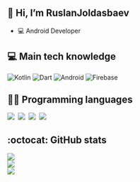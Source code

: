 ## 👋 Hi, I’m RuslanJoldasbaev
- 💻 Android Developer

<!---
RuslanJoldasbaev/RuslanJoldasbaev is a ✨ special ✨ repository because its `README.md` (this file) appears on your GitHub profile.
You can click the Preview link to take a look at your changes.
--->

## 💻  Main tech knowledge
![Kotlin](https://img.shields.io/badge/Kotlin-8382E3?&style=flat-square&logo=kotlin&logoColor=white)
![Dart](https://img.shields.io/badge/Dart-0095D5?&style=flat-square&logo=kotlin&logoColor=white)
![Android](https://img.shields.io/badge/Android-3DDC84?style=flat-square&logo=android&logoColor=white)
![Firebase](https://img.shields.io/badge/Firebase-FFCA28.svg?&style=flat-square&logo=firebase&logoColor=white)

## 👨‍💻  Programming languages

<img  src="https://img.shields.io/badge/Kotlin-8382E3?style=for-the-badge&logo=kotlin&logoColor=white">&nbsp;
<img  src="https://img.shields.io/badge/Dart-0095D5?style=for-the-badge&logo=dart&logoColor=white">&nbsp;
<img  src="https://img.shields.io/badge/Python-E56F08?style=for-the-badge&logo=python&logoColor=white">&nbsp;
<img  src="https://img.shields.io/badge/C++-b33939?style=for-the-badge&logo=sql&logoColor=white">&nbsp;


## :octocat: GitHub stats

<img src="https://github-readme-stats.vercel.app/api?username=RuslanJoldasbaev&count_private=true&show_icons=true&theme=tokyonight" /><br/>
<img src="https://github-readme-streak-stats.herokuapp.com/?user=RuslanJoldasbaev&theme=tokyonight" /><br/>
<img src="https://github-readme-stats.vercel.app/api/top-langs/?username=RuslanJoldasbaev&layout=compact&theme=tokyonight&langs_count=10" />
